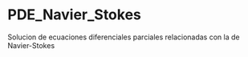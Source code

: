 PDE_Navier_Stokes
=================

Solucion de ecuaciones diferenciales parciales relacionadas con la de Navier-Stokes
